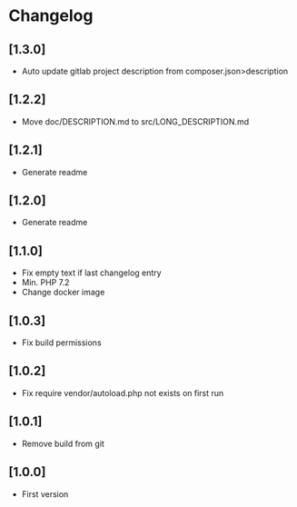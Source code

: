 # Changelog

## [1.3.0]
- Auto update gitlab project description from composer.json>description

## [1.2.2]
- Move doc/DESCRIPTION.md to src/LONG_DESCRIPTION.md

## [1.2.1]
- Generate readme

## [1.2.0]
- Generate readme

## [1.1.0]
- Fix empty text if last changelog entry
- Min. PHP 7.2
- Change docker image

## [1.0.3]
- Fix build permissions

## [1.0.2]
- Fix require vendor/autoload.php not exists on first run

## [1.0.1]
- Remove build from git

## [1.0.0]
- First version
